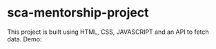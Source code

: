# sca-mentorship-project
This project is built using HTML, CSS, JAVASCRIPT and an API to fetch data.
Demo: 
